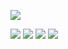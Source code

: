 ![](https://komarev.com/ghpvc/?username=ZPIIDR&color=000000&style=for-the-badge&label=help-me)

![](https://files.catbox.moe/x675eg.png)
![](https://files.catbox.moe/qyzvz8.png)
![](https://files.catbox.moe/3f1t4y.png)
![](https://files.catbox.moe/kqavti.jpeg)
